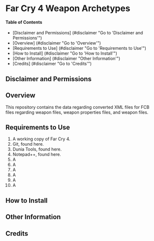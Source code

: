 <a name="top"></a>
#	Far Cry 4 Weapon Archetypes

####	Table of Contents
- [Disclaimer and Permissions] (#disclaimer "Go to 'Disclaimer and Permissions'")
- [Overview] (#disclaimer "Go to 'Overview'")
- [Requirements to Use] (#disclaimer "Go to 'Requirements to Use'")
- [How to Install] (#disclaimer "Go to 'How to Install'")
- [Other Information] (#disclaimer "Other Information'")
- [Credits] (#disclaimer "Go to 'Credits'")

<a name="disclaimer"></a>
##	Disclaimer and Permissions

<a name="overview"></a>
##	Overview
This repository contains the data regarding converted XML files for FCB files regarding weapon files, weapon properties files, and weapon files.

<a name="requirements"></a>
##	Requirements to Use
1. A working copy of Far Cry 4.
1. Git, found here.
1. Dunia Tools, found here.
1. Notepad++, found here.
1. A
1. A
1. A
1. A
1. A
1. A

<a name="installation"></a>
##	How to Install

<a name="otherinfo"></a>
##	Other Information

<a name="credits"></a>
##	Credits
